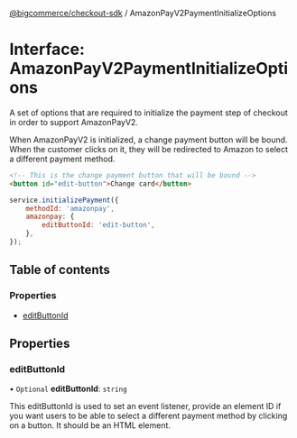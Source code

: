 [@bigcommerce/checkout-sdk](../README.md) / AmazonPayV2PaymentInitializeOptions

# Interface: AmazonPayV2PaymentInitializeOptions

A set of options that are required to initialize the payment step of
checkout in order to support AmazonPayV2.

When AmazonPayV2 is initialized, a change payment button will be bound.
When the customer clicks on it, they will be redirected to Amazon to
select a different payment method.

```html
<!-- This is the change payment button that will be bound -->
<button id="edit-button">Change card</button>
```

```js
service.initializePayment({
    methodId: 'amazonpay',
    amazonpay: {
        editButtonId: 'edit-button',
    },
});
```

## Table of contents

### Properties

- [editButtonId](AmazonPayV2PaymentInitializeOptions.md#editbuttonid)

## Properties

### editButtonId

• `Optional` **editButtonId**: `string`

This editButtonId is used to set an event listener, provide an element ID
if you want users to be able to select a different payment method by
clicking on a button. It should be an HTML element.
